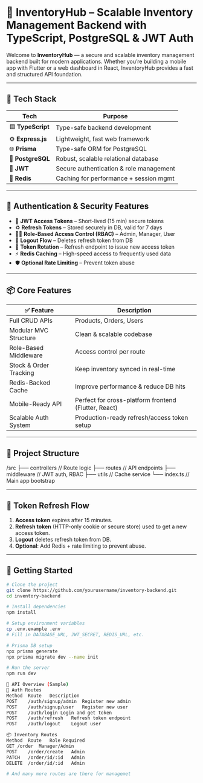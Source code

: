# 🚀 InventoryHub – Scalable Inventory Management Backend with TypeScript, PostgreSQL & JWT Auth

Welcome to **InventoryHub** — a secure and scalable inventory management backend built for modern applications. Whether you’re building a mobile app with Flutter or a web dashboard in React, InventoryHub provides a fast and structured API foundation.

---

## 🧱 Tech Stack

| Tech           | Purpose                                  |
|----------------|------------------------------------------|
| 🟦 **TypeScript**   | Type-safe backend development            |
| ⚙️ **Express.js**   | Lightweight, fast web framework          |
| 🌐 **Prisma**       | Type-safe ORM for PostgreSQL            |
| 🐘 **PostgreSQL**   | Robust, scalable relational database     |
| 🔐 **JWT**          | Secure authentication & role management |
| 🧠 **Redis**        | Caching for performance + session mgmt  |

---

## 🔐 Authentication & Security Features

- 🔑 **JWT Access Tokens** – Short-lived (15 min) secure tokens
- ♻️ **Refresh Tokens** – Stored securely in DB, valid for 7 days
- 🧑‍💼 **Role-Based Access Control (RBAC)** – Admin, Manager, User
- 🚪 **Logout Flow** – Deletes refresh token from DB
- 🔄 **Token Rotation** – Refresh endpoint to issue new access token
- ⚡ **Redis Caching** – High-speed access to frequently used data
- 🛡️ **Optional Rate Limiting** – Prevent token abuse

---

## 📦 Core Features

| ✅ Feature                                   | Description                                 |
|--------------------------------------------|---------------------------------------------|
| Full CRUD APIs                             | Products, Orders, Users                     |
| Modular MVC Structure                      | Clean & scalable codebase                   |
| Role-Based Middleware                      | Access control per route                    |
| Stock & Order Tracking                     | Keep inventory synced in real-time          |
| Redis-Backed Cache                         | Improve performance & reduce DB hits        |
| Mobile-Ready API                           | Perfect for cross-platform frontend (Flutter, React) |
| Scalable Auth System                       | Production-ready refresh/access token setup |

---

## 📁 Project Structure

/src
├── controllers // Route logic
├── routes // API endpoints
├── middleware // JWT auth, RBAC
├── utils // Cache service
└── index.ts // Main app bootstrap




---

## 🔄 Token Refresh Flow

1. **Access token** expires after 15 minutes.
2. **Refresh token** (HTTP-only cookie or secure store) used to get a new access token.
3. **Logout** deletes refresh token from DB.
4. **Optional**: Add Redis + rate limiting to prevent abuse.

---

## 🚀 Getting Started

```bash
# Clone the project
git clone https://github.com/yourusername/inventory-backend.git
cd inventory-backend

# Install dependencies
npm install

# Setup environment variables
cp .env.example .env
# Fill in DATABASE_URL, JWT_SECRET, REDIS_URL, etc.

# Prisma DB setup
npx prisma generate
npx prisma migrate dev --name init

# Run the server
npm run dev

🔌 API Overview (Sample)
🔑 Auth Routes
Method	Route	Description
POST	/auth/signup/admin	Register new admin 
POST	/auth/signup/user	Register new user 
POST	/auth/login	Login and get token
POST	/auth/refresh	Refresh token endpoint
POST	/auth/logout	Logout user

📦 Inventory Routes
Method	Route	Role Required
GET	/order	Manager/Admin
POST	/order/create	Admin
PATCH	/order/id/:id	Admin
DELETE	/order/id/:id	Admin

# And many more routes are there for managemet
